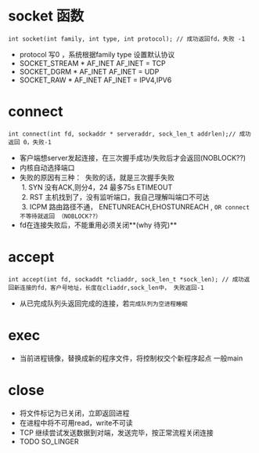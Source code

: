 socket 函数
===========
```
int socket(int family, int type, int protocol); // 成功返回fd，失败 -1
```
* protocol 写0 ，系统根据family type 设置默认协议
* SOCKET_STREAM * AF_INET AF_INET = TCP
* SOCKET_DGRM *  AF_INET AF_INET = UDP
* SOCKET_RAW *  AF_INET AF_INET = IPV4,IPV6

connect
=======
```
int connect(int fd, sockaddr * serveraddr, sock_len_t addrlen);// 成功返回 0，失败-1
```
* 客户端想server发起连接，在三次握手成功/失败后才会返回(NOBLOCK??)
* 内核自动选择端口
* 失败的原因有三种：
  失败的话，就是三次握手失败  
  1. SYN 没有ACK,则分4，24 最多75s ETIMEOUT  
  2. RST 主机找到了，没有监听端口，我自己理解叫端口不可达  
  3. ICPM 路由路径不通， ENETUNREACH,EHOSTUNREACH , `OR connect不等待就返回 （NOBLOCK??）`  
* fd在连接失败后，不能重用必须关闭**(why 待究)**

accept
======
```
int accept(int fd, sockaddt *cliaddr, sock_len_t *sock_len); // 成功返回新连接的fd，客户号地址，长度在cliaddr,sock_len中， 失败返回-1
```
* 从已完成队列头返回完成的连接，若`完成队列为空进程睡眠`

exec
====
* 当前进程镜像，替换成新的程序文件，将控制权交个新程序起点 一般main

close
=====
* 将文件标记为已关闭，立即返回进程
* 在进程中将不可用read，write不可读
* TCP 继续尝试发送数据到对端，发送完毕，按正常流程关闭连接
* TODO SO_LINGER


